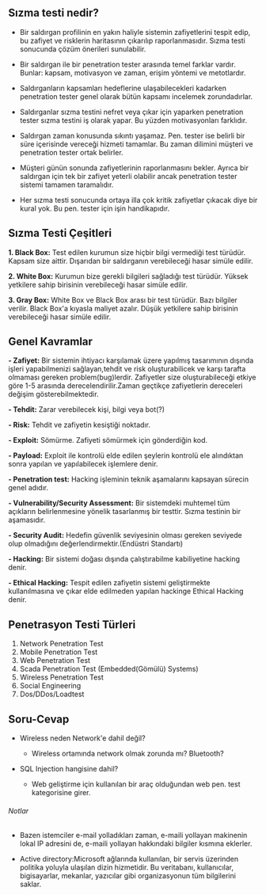 ## Sızma testi nedir?

- Bir saldırgan profilinin en yakın haliyle sistemin zafiyetlerini tespit edip, bu zafiyet ve risklerin haritasının çıkarılıp raporlanmasıdır. Sızma testi sonucunda çözüm önerileri sunulabilir.

- Bir saldırgan ile bir penetration tester arasında temel farklar vardır. Bunlar: kapsam, motivasyon ve zaman, erişim yöntemi ve metotlardır.

- Saldırganların kapsamları hedeflerine ulaşabilecekleri kadarken penetration tester genel olarak bütün kapsamı incelemek zorundadırlar. 

- Saldırganlar sızma testini nefret veya çıkar için yaparken penetration tester sızma testini iş olarak yapar. Bu yüzden motivasyonları farklıdır.

- Saldırgan zaman konusunda sıkıntı yaşamaz. Pen. tester ise belirli bir süre içerisinde vereceği hizmeti tamamlar. Bu zaman dilimini müşteri ve penetration tester ortak belirler.

- Müşteri günün sonunda zafiyetlerinin raporlanmasını bekler. Ayrıca bir saldırgan için tek bir zafiyet yeterli olabilir ancak penetration tester sistemi tamamen taramalıdır.

- Her sızma testi sonucunda ortaya illa çok kritik zafiyetlar çıkacak diye bir kural yok. Bu pen. tester için işin handikapıdır.


## Sızma Testi Çeşitleri

**1. Black Box:** Test edilen kurumun size hiçbir bilgi vermediği test türüdür. Kapsam size aittir. Dışarıdan bir saldırganın verebileceği hasar simüle edilir.

**2. White Box:** Kurumun bize gerekli bilgileri sağladığı test türüdür. Yüksek yetkilere sahip birisinin verebileceği hasar simüle edilir.

**3. Gray Box:** White Box ve Black Box arası bir test türüdür. Bazı bilgiler verilir. Black Box'a kıyasla maliyet azalır. Düşük yetkilere sahip birisinin verebileceği hasar simüle edilir.


## Genel Kavramlar

**- Zafiyet:** Bir sistemin ihtiyacı karşılamak üzere yapılmış tasarımının dışında işleri yapabilmenizi sağlayan,tehdit ve risk oluşturabilicek ve karşı tarafta olmaması gereken problem(bug)lerdir. Zafiyetler size oluşturabileceği etkiye göre  1-5 arasında derecelendirilir.Zaman geçtikçe zafiyetlerin dereceleri değişim gösterebilmektedir.

**- Tehdit:** Zarar verebilecek kişi, bilgi veya bot(?)

**- Risk:** Tehdit ve zafiyetin kesiştiği noktadır.

**- Exploit:** Sömürme. Zafiyeti sömürmek için gönderdiğin kod. 

**- Payload:** Exploit ile kontrolü elde edilen şeylerin kontrolü ele alındıktan sonra yapılan ve yapılabilecek işlemlere denir.

**- Penetration test:** Hacking işleminin teknik aşamalarını kapsayan sürecin genel adıdır.

**- Vulnerability/Security Assessment:** Bir sistemdeki muhtemel tüm açıkların belirlenmesine yönelik tasarlanmış bir testtir. Sızma testinin bir aşamasıdır.

**- Security Audit:** Hedefin güvenlik seviyesinin olması gereken seviyede olup olmadığını değerlendirmektir.(Endüstri Standartı)

**- Hacking:** Bir sistemi doğası dışında çalıştırabilme kabiliyetine hacking denir.

**- Ethical Hacking:** Tespit edilen zafiyetin sistemi geliştirmekte kullanılmasına ve çıkar elde edilmeden yapılan hackinge Ethical Hacking denir.


## Penetrasyon Testi Türleri 

1. Network Penetration Test
2. Mobile Penetration Test
3. Web Penetration Test
4. Scada Penetration Test (Embedded(Gömülü) Systems)
5. Wireless Penetration Test
6. Social Engineering
7. Dos/DDos/Loadtest


## Soru-Cevap

- Wireless neden Network'e dahil değil?

  * Wireless ortamında network olmak zorunda mı? Bluetooth?

- SQL Injection hangisine dahil?

  * Web geliştirme için kullanılan bir araç olduğundan web pen. test kategorisine girer.


###### Notlar

- Bazen istemciler e-mail yolladıkları zaman, e-maili yollayan makinenin lokal IP adresini de, e-maili yollayan hakkındaki bilgiler kısmına eklerler.

- Active directory:Microsoft ağlarında kullanılan, bir servis üzerinden politika yoluyla ulaşılan dizin hizmetidir. Bu veritabanı, kullanıcılar, bigisayarlar, mekanlar, yazıcılar gibi organizasyonun tüm bilgilerini saklar.

